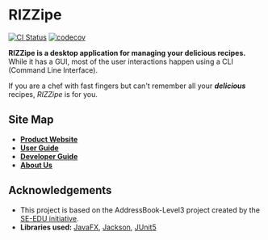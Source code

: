 # RIZZipe

[![CI Status](https://github.com/AY2223S2-CS2103T-T13-2/tp/actions/workflows/gradle.yml/badge.svg)](https://github.com/AY2223S2-CS2103T-T13-2/tp/actions)
[![codecov](https://codecov.io/gh/AY2223S2-CS2103T-T13-2/tp/branch/master/graph/badge.svg?token=7VWU83CQOT)](https://codecov.io/gh/AY2223S2-CS2103T-T13-2/tp)

**RIZZipe is a desktop application for managing your delicious recipes.** 
While it has a GUI, most of the user interactions happen using a CLI (Command Line Interface).

If you are a chef with fast fingers but can't remember all your ***delicious***
recipes, *RIZZipe* is for you.

## Site Map

- **[Product Website](https://ay2223s2-cs2103t-t13-2.github.io/tp/)**
- **[User Guide](https://ay2223s2-cs2103t-t13-2.github.io/tp/UserGuide.html)**
- **[Developer Guide](https://ay2223s2-cs2103t-t13-2.github.io/tp/DeveloperGuide.html)**
- **[About Us](https://ay2223s2-cs2103t-t13-2.github.io/tp/AboutUs.html)**

## Acknowledgements

- This project is based on the AddressBook-Level3 project created by the [SE-EDU initiative](https://se-education.org).
- **Libraries used:** [JavaFX](https://openjfx.io/), [Jackson](https://github.com/FasterXML/jackson), [JUnit5](https://github.com/junit-team/junit5)


